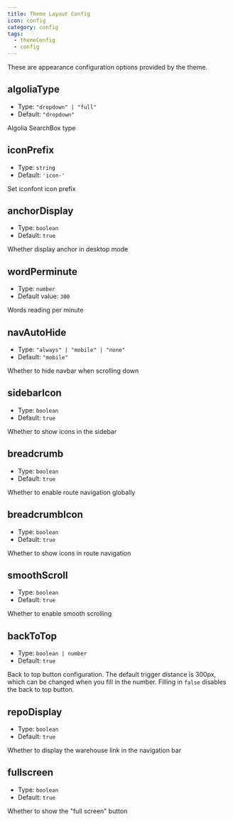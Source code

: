 ```yaml
---
title: Theme Layout Config
icon: config
category: config
tags:
  - themeConfig
  - config
---
```


These are appearance configuration options provided by the theme.

## algoliaType

- Type: `"dropdown" | "full"`
- Default: `"dropdown"`

Algolia SearchBox type

## iconPrefix

- Type: `string`
- Default: `'icon-'`

Set iconfont icon prefix

## anchorDisplay

- Type: `boolean`
- Default: `true`

Whether display anchor in desktop mode

## wordPerminute

- Type: `number`
- Default value: `300`

Words reading per minute

## navAutoHide

- Type: `"always" | "mobile" | "none"`
- Default: `"mobile"`

Whether to hide navbar when scrolling down

## sidebarIcon

- Type: `boolean`
- Default: `true`

Whether to show icons in the sidebar

## breadcrumb

- Type: `boolean`
- Default: `true`

Whether to enable route navigation globally

## breadcrumbIcon

- Type: `boolean`
- Default: `true`

Whether to show icons in route navigation

## smoothScroll <Badge text="Default value changed" type="error" />

- Type: `boolean`
- Default: `true`

Whether to enable smooth scrolling

## backToTop

- Type: `boolean | number`
- Default: `true`

Back to top button configuration. The default trigger distance is 300px, which can be changed when you fill in the number. Filling in `false` disables the back to top button.

## repoDisplay

- Type: `boolean`
- Default: `true`

Whether to display the warehouse link in the navigation bar

## fullscreen

- Type: `boolean`
- Default: `true`

Whether to show the "full screen" button
